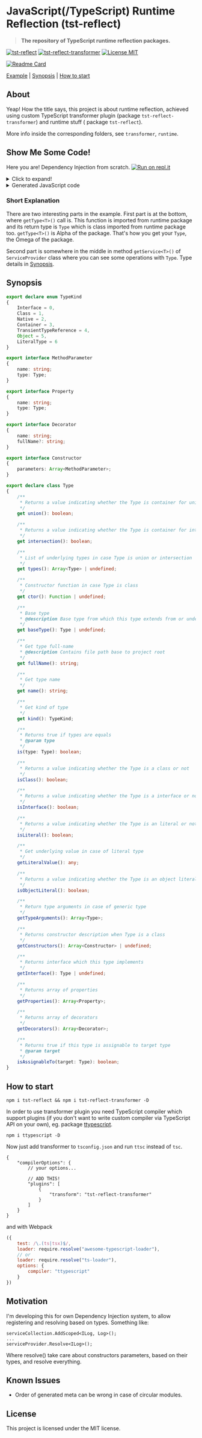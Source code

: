 # JavaScript(/TypeScript) Runtime Reflection (tst-reflect)

> **The repository of TypeScript runtime reflection packages.**

[![tst-reflect](https://img.shields.io/npm/v/tst-reflect.svg?color=brightgreen&style=flat-square&logo=npm&label=tst-reflect)](https://www.npmjs.com/package/tst-reflect)
[![tst-reflect-transformer](https://img.shields.io/npm/v/tst-reflect-transformer.svg?color=brightgreen&style=flat-square&logo=npm&label=tst-reflect-transformer)](https://www.npmjs.com/package/tst-reflect-transformer)
[![License MIT](https://img.shields.io/badge/License-MIT-brightgreen?style=flat-square)](https://opensource.org/licenses/MIT)

[![Readme Card](https://github-readme-stats.vercel.app/api/pin/?username=hookyns&repo=ts-reflection&theme=tokyonight)](https://github.com/Hookyns/ts-reflection)

[Example](#show-me-some-code) | [Synopsis](#synopsis) | [How to start](#how-to-start)

## About

Yeap! How the title says, this project is about runtime reflection, achieved using custom TypeScript transformer plugin (package `tst-reflect-transformer`) and
runtime stuff (
package `tst-reflect`).

More info inside the corresponding folders, see `transformer`, `runtime`.

## Show Me Some Code!

Here you are! Dependency Injection from scratch.
[![Run on repl.it](https://repl.it/badge/github/Hookyns/tst-reflect-example-01.git)](https://repl.it/github/Hookyns/tst-reflect-example-01.git)

<details><summary>Click to expand!</summary>
<p>

```typescript
import {
    getType,
    Type
} from "tst-reflect";

class ServiceCollection
{
    public readonly services: Array<[Type, any]> = [];

    foo<A>(foo?: any)
    {
        return getType<A>();
    }

    addTransient<TDep, TImp>(dependencyType?: Type, dependencyImplementation?: Type | any)
    {
        this.services.push([dependencyType ?? getType<TDep>(), dependencyImplementation ?? getType<TImp>()]);
    }
}

class ServiceProvider
{
    private readonly serviceCollection: ServiceCollection;

    constructor(serviceCollection: ServiceCollection)
    {
        this.serviceCollection = serviceCollection;
    }

    getService<TDependency>(type: Type): TDependency
    {
        // Find implementation of type
        const [, impl] = this.serviceCollection.services.find(([dep]) => dep.is(type));

        if (!impl)
        {
            throw new Error(`No implementation registered for '${type.name}'`);
        }

        if (!(impl instanceof Type))
        {
            return impl;
        }

        if (!impl.isClass())
        {
            throw new Error("Registered implementation is not class.");
        }

        // Parameter-less
        if (!impl.getConstructors()?.length)
        {
            return Reflect.construct(impl.ctor, []);
        }

        // Ctor with less parameters preferred
        const ctor = impl.getConstructors().sort((a, b) => a.parameters.length > b.parameters.length ? 1 : 0)[0];

        // Resolve parameters
        const args = ctor.parameters.map(param => this.getService(param.type))

        return Reflect.construct(impl.ctor, args);
    }
}

interface IPrinter
{
    printHelloWorld();

    printText(text: string);
}

abstract class BasePrinter implements IPrinter
{
    abstract printHelloWorld();

    abstract printText(text: string);
}

class ConsolePrinter extends BasePrinter implements IPrinter
{
    private readonly console: Console;

    constructor(console: Console)
    {
        super();
        this.console = console;
    }

    printHelloWorld()
    {
        this.console.log("Hello World!")
    }

    printText(text: string)
    {
        this.console.log(text)
    }
}

//-----------------------------------------

const collection = new ServiceCollection();

collection.addTransient<IPrinter, ConsolePrinter>(); // Working generic!!
collection.addTransient(getType<Console>(), console);

const provider = new ServiceProvider(collection);

//-----------------------------------------

const printer = provider.getService<IPrinter>(getType<IPrinter>());
console.log("printer is instanceof ConsolePrinter:", printer instanceof ConsolePrinter);

printer.printHelloWorld();
printer.printText("Try it on repl.it");
printer.printText("And good bye!");
```

</p>
</details>

<details><summary>Generated JavaScript code</summary>
<p>

```javascript
"use strict";
Object.defineProperty(exports, "__esModule", {value: true});
const tst_reflect_1 = require("tst-reflect");
tst_reflect_1.getType({
    n: "Console",
    fn: "W:/tst-reflect/dev/node_modules/typescript/lib/lib.dom.d.ts:Console",
    props: [{n: "memory", t: tst_reflect_1.getType({n: "any", fn: "any", k: 2})}],
    k: 0
}, 20580);
tst_reflect_1.getType({n: "IPrinter", fn: "W:/tst-reflect/dev/example1.ts:IPrinter", k: 0}, 23131);
tst_reflect_1.getType({
    n: "BasePrinter",
    fn: "W:/tst-reflect/dev/example1.ts:BasePrinter",
    ctors: [{params: []}],
    k: 1,
    iface: tst_reflect_1.getType(23131)
}, 23133);
tst_reflect_1.getType({
    n: "ConsolePrinter",
    fn: "W:/tst-reflect/dev/example1.ts:ConsolePrinter",
    props: [{n: "console", t: tst_reflect_1.getType(20580)}],
    ctors: [{params: [{n: "console", t: tst_reflect_1.getType(20580)}]}],
    k: 1,
    ctor: () => ConsolePrinter,
    bt: tst_reflect_1.getType(23133)
}, 23139);

class ServiceCollection {
    constructor() {
        this.services = [];
    }

    foo(foo, __genericParams__) {
        return __genericParams__.A;
    }

    addTransient(dependencyType, dependencyImplementation, __genericParams__) {
        this.services.push([dependencyType ?? __genericParams__.TDep, dependencyImplementation ?? __genericParams__.TImp]);
    }
}

class ServiceProvider {
    constructor(serviceCollection) {
        this.serviceCollection = serviceCollection;
    }

    getService(type) {
        const [, impl] = this.serviceCollection.services.find(([dep]) => dep.is(type));
        if (!impl) {
            throw new Error(`No implementation registered for '${type.name}'`);
        }
        if (!(impl instanceof tst_reflect_1.Type)) {
            return impl;
        }
        if (!impl.isClass()) {
            throw new Error("Registered implementation is not class.");
        }
        if (!impl.getConstructors()?.length) {
            return Reflect.construct(impl.ctor, []);
        }
        const ctor = impl.getConstructors().sort((a, b) => a.parameters.length > b.parameters.length ? 1 : 0)[0];
        const args = ctor.parameters.map(param => this.getService(param.type));
        return Reflect.construct(impl.ctor, args);
    }
}

class BasePrinter {
}

class ConsolePrinter extends BasePrinter {
    constructor(console) {
        super();
        this.console = console;
    }

    printHelloWorld() {
        this.console.log("Hello World!");
    }

    printText(text) {
        this.console.log(text);
    }
}

const collection = new ServiceCollection();
collection.addTransient(undefined, undefined, {TDep: tst_reflect_1.getType(23131), TImp: tst_reflect_1.getType(23139)});
collection.addTransient(tst_reflect_1.getType(20580), console);
const provider = new ServiceProvider(collection);
const printer = provider.getService(tst_reflect_1.getType(23131));
console.log("printer is instanceof ConsolePrinter:", printer instanceof ConsolePrinter);
printer.printHelloWorld();
printer.printText("Try it on repl.it");
printer.printText("And good bye!");
```

</p>
</details>

### Short Explanation

There are two interesting parts in the example. First part is at the bottom, where `getType<T>()` call is. This function is imported from runtime package and
its return type is `Type` which is class imported from runtime package too.
`getType<T>()` is Alpha of the package. That's how you get your `Type`, the Omega of the package.

Second part is somewhere in the middle in method `getService<T>()` of `ServiceProvider` class where you can see some operations with `Type`.
Type details in [Synopsis](#synopsis).

## Synopsis

```typescript
export declare enum TypeKind
{
    Interface = 0,
    Class = 1,
    Native = 2,
    Container = 3,
    TransientTypeReference = 4,
    Object = 5,
    LiteralType = 6
}

export interface MethodParameter
{
    name: string;
    type: Type;
}

export interface Property
{
    name: string;
    type: Type;
}

export interface Decorator
{
    name: string;
    fullName?: string;
}

export interface Constructor
{
    parameters: Array<MethodParameter>;
}

export declare class Type
{
    /**
     * Returns a value indicating whether the Type is container for unified Types or not
     */
    get union(): boolean;

    /**
     * Returns a value indicating whether the Type is container for intersecting Types or not
     */
    get intersection(): boolean;

    /**
     * List of underlying types in case Type is union or intersection
     */
    get types(): Array<Type> | undefined;

    /**
     * Constructor function in case Type is class
     */
    get ctor(): Function | undefined;

    /**
     * Base type
     * @description Base type from which this type extends from or undefined if type is Object.
     */
    get baseType(): Type | undefined;

    /**
     * Get type full-name
     * @description Contains file path base to project root
     */
    get fullName(): string;

    /**
     * Get type name
     */
    get name(): string;

    /**
     * Get kind of type
     */
    get kind(): TypeKind;

    /**
     * Returns true if types are equals
     * @param type
     */
    is(type: Type): boolean;

    /**
     * Returns a value indicating whether the Type is a class or not
     */
    isClass(): boolean;

    /**
     * Returns a value indicating whether the Type is a interface or not
     */
    isInterface(): boolean;

    /**
     * Returns a value indicating whether the Type is an literal or not
     */
    isLiteral(): boolean;

    /**
     * Get underlying value in case of literal type
     */
    getLiteralValue(): any;

    /**
     * Returns a value indicating whether the Type is an object literal or not
     */
    isObjectLiteral(): boolean;

    /**
     * Return type arguments in case of generic type
     */
    getTypeArguments(): Array<Type>;

    /**
     * Returns constructor description when Type is a class
     */
    getConstructors(): Array<Constructor> | undefined;

    /**
     * Returns interface which this type implements
     */
    getInterface(): Type | undefined;

    /**
     * Returns array of properties
     */
    getProperties(): Array<Property>;

    /**
     * Returns array of decorators
     */
    getDecorators(): Array<Decorator>;

    /**
     * Returns true if this type is assignable to target type
     * @param target
     */
    isAssignableTo(target: Type): boolean;
}
```

## How to start

`npm i tst-reflect && npm i tst-reflect-transformer -D`

In order to use transformer plugin you need TypeScript compiler which support plugins (if you don't want to write custom compiler via TypeScript API on
your own), eg. package [ttypescript](https://www.npmjs.com/package/ttypescript).

`npm i ttypescript -D`

Now just add transformer to `tsconfig.json` and run `ttsc` instead of `tsc`.

```json5
{
    "compilerOptions": {
        // your options...

        // ADD THIS!
        "plugins": [
            {
                "transform": "tst-reflect-transformer"
            }
        ]
    }
}
```

and with Webpack

```javascript
({
    test: /\.(ts|tsx)$/,
    loader: require.resolve("awesome-typescript-loader"),
    // or
    loader: require.resolve("ts-loader"),
    options: {
        compiler: "ttypescript"
    }
})
```

## Motivation

I'm developing this for own Dependency Injection system, to allow registering and resolving based on types. Something like:

```
serviceCollection.AddScoped<ILog, Log>();
...
serviceProvider.Resolve<ILog>();
```

Where resolve() take care about constructors parameters, based on their types, and resolve everything.

## Known Issues

* Order of generated meta can be wrong in case of circular modules.

## License

This project is licensed under the MIT license.
